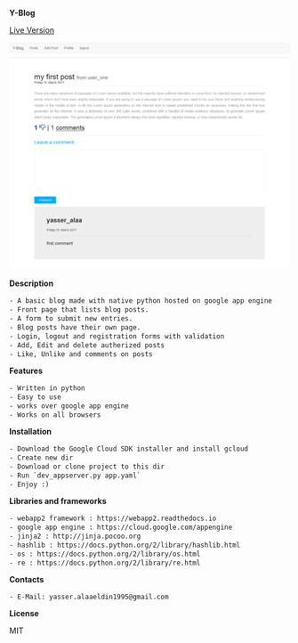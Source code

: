 **Y-Blog**

[Live Version](https://my-udacity-project-159810.appspot.com)

![ScreenShot](https://github.com/yasseralaa/Y-Blog/blob/master/screenshots/Home.png)

**Description**

    - A basic blog made with native python hosted on google app engine
    - Front page that lists blog posts.
    - A form to submit new entries.
    - Blog posts have their own page.
    - Login, logout and registration forms with validation
    - Add, Edit and delete autherized posts
    - Like, Unlike and comments on posts

**Features**

    - Written in python
    - Easy to use
    - works over google app engine
    - Works on all browsers

**Installation**

    - Download the Google Cloud SDK installer and install gcloud
    - Create new dir
    - Download or clone project to this dir
    - Run `dev_appserver.py app.yaml`
    - Enjoy :)

**Libraries and frameworks**

    - webapp2 framework : https://webapp2.readthedocs.io
    - google app engine : https://cloud.google.com/appengine
    - jinja2 : http://jinja.pocoo.org
    - hashlib : https://docs.python.org/2/library/hashlib.html
    - os : https://docs.python.org/2/library/os.html
    - re : https://docs.python.org/2/library/re.html

**Contacts**

    - E-Mail: yasser.alaaeldin1995@gmail.com

**License**

MIT